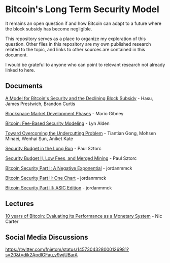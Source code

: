# Bitcoin's Long Term Security Model

It remains an open question if and how Bitcoin can adapt to a future where the block subsidy has become negligible.

This repository serves as a place to organize my exploration of this question. Other files in this repository are my own published research related to the topic, and links to other sources are contained in this document.

I would be grateful to anyone who can point to relevant research not already linked to here.


## Documents

[A Model for Bitcoin's Security and the Declining Block Subsidy](https://uncommoncore.co/wp-content/uploads/2019/10/A-model-for-Bitcoins-security-and-the-declining-block-subsidy-v1.06.pdf) - Hasu, James Prestwich, Brandon Curtis

[Blockspace Market Development Phases](https://github.com/MarioGibney/bitcoin-security-research/blob/main/Blockspace%20Market%20Development%20Phases.md) - Mario Gibney

[Bitcoin: Fee-Based Security Modeling](https://www.lynalden.com/bitcoin-security-modeling/) - Lyn Alden

[Toward Overcoming the Undercutting Problem](https://arxiv.org/abs/2007.11480) - Tiantian Gong, Mohsen Minaei, Wenhai Sun, Aniket Kate

[Security Budget in the Long Run](https://www.truthcoin.info/blog/security-budget/) - Paul Sztorc

[Security Budget II, Low Fees, and Merged Mining](https://www.truthcoin.info/blog/security-budget-ii-mm/) - Paul Sztorc

[Bitcoin Security Part I: A Negative Exponential](https://www.jordanmmck.com/crypto/bitcoin-security) - jordanmmck

[Bitcoin Security Part II: One Chart](https://www.jordanmmck.com/crypto/bitcoin-chart) - jordanmmck

[Bitcoin Security Part III: ASIC Edition](https://www.jordanmmck.com/crypto/bitcoin-asic) - jordanmmck

## Lectures

[10 years of Bitcoin: Evaluating its Performance as a Monetary System](https://youtu.be/AyOyNF-bCkA) - Nic Carter


## Social Media Discussions

https://twitter.com/fnietom/status/1457304328000126981?s=20&t=dik2ApdlGFau_y9wjUBarA


